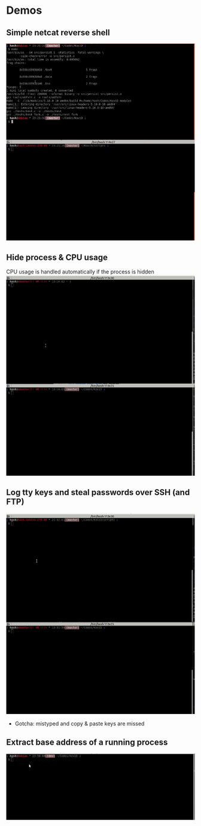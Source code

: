 # Demos

## Simple netcat reverse shell
![](simple.gif)

## Hide process & CPU usage
CPU usage is handled automatically if the process is hidden
![](cpu.gif)

## Log tty keys and steal passwords over SSH (and FTP)
![](tty.gif)
* Gotcha: mistyped and copy & paste keys are missed

## Extract base address of a running process
![](base_address.gif)
